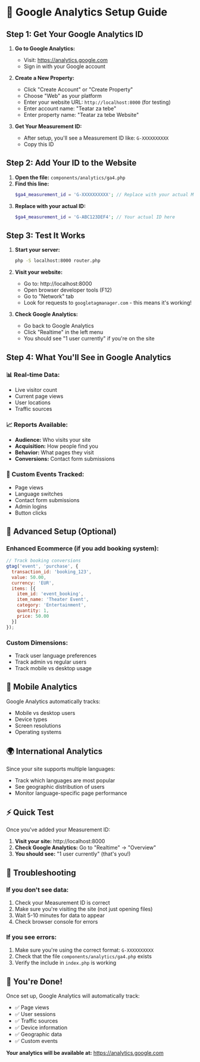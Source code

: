 # 🚀 Google Analytics Setup Guide

## **Step 1: Get Your Google Analytics ID**

1. **Go to Google Analytics:**
   - Visit: https://analytics.google.com
   - Sign in with your Google account

2. **Create a New Property:**
   - Click "Create Account" or "Create Property"
   - Choose "Web" as your platform
   - Enter your website URL: `http://localhost:8000` (for testing)
   - Enter account name: "Teatar za tebe"
   - Enter property name: "Teatar za tebe Website"

3. **Get Your Measurement ID:**
   - After setup, you'll see a Measurement ID like: `G-XXXXXXXXXX`
   - Copy this ID

## **Step 2: Add Your ID to the Website**

1. **Open the file:** `components/analytics/ga4.php`
2. **Find this line:**
   ```php
   $ga4_measurement_id = 'G-XXXXXXXXXX'; // Replace with your actual Measurement ID
   ```
3. **Replace with your actual ID:**
   ```php
   $ga4_measurement_id = 'G-ABC123DEF4'; // Your actual ID here
   ```

## **Step 3: Test It Works**

1. **Start your server:**
   ```bash
   php -S localhost:8000 router.php
   ```

2. **Visit your website:**
   - Go to: http://localhost:8000
   - Open browser developer tools (F12)
   - Go to "Network" tab
   - Look for requests to `googletagmanager.com` - this means it's working!

3. **Check Google Analytics:**
   - Go back to Google Analytics
   - Click "Realtime" in the left menu
   - You should see "1 user currently" if you're on the site

## **Step 4: What You'll See in Google Analytics**

### **📊 Real-time Data:**
- Live visitor count
- Current page views
- User locations
- Traffic sources

### **📈 Reports Available:**
- **Audience:** Who visits your site
- **Acquisition:** How people find you
- **Behavior:** What pages they visit
- **Conversions:** Contact form submissions

### **🎯 Custom Events Tracked:**
- Page views
- Language switches
- Contact form submissions
- Admin logins
- Button clicks

## **🔧 Advanced Setup (Optional)**

### **Enhanced Ecommerce (if you add booking system):**
```javascript
// Track booking conversions
gtag('event', 'purchase', {
  transaction_id: 'booking_123',
  value: 50.00,
  currency: 'EUR',
  items: [{
    item_id: 'event_booking',
    item_name: 'Theater Event',
    category: 'Entertainment',
    quantity: 1,
    price: 50.00
  }]
});
```

### **Custom Dimensions:**
- Track user language preferences
- Track admin vs regular users
- Track mobile vs desktop usage

## **📱 Mobile Analytics**

Google Analytics automatically tracks:
- Mobile vs desktop users
- Device types
- Screen resolutions
- Operating systems

## **🌍 International Analytics**

Since your site supports multiple languages:
- Track which languages are most popular
- See geographic distribution of users
- Monitor language-specific page performance

## **⚡ Quick Test**

Once you've added your Measurement ID:

1. **Visit your site:** http://localhost:8000
2. **Check Google Analytics:** Go to "Realtime" → "Overview"
3. **You should see:** "1 user currently" (that's you!)

## **🚨 Troubleshooting**

### **If you don't see data:**
1. Check your Measurement ID is correct
2. Make sure you're visiting the site (not just opening files)
3. Wait 5-10 minutes for data to appear
4. Check browser console for errors

### **If you see errors:**
1. Make sure you're using the correct format: `G-XXXXXXXXXX`
2. Check that the file `components/analytics/ga4.php` exists
3. Verify the include in `index.php` is working

## **🎉 You're Done!**

Once set up, Google Analytics will automatically track:
- ✅ Page views
- ✅ User sessions
- ✅ Traffic sources
- ✅ Device information
- ✅ Geographic data
- ✅ Custom events

**Your analytics will be available at:** https://analytics.google.com

